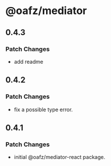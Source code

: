 # @oafz/mediator

## 0.4.3

### Patch Changes

- add readme

## 0.4.2

### Patch Changes

- fix a possible type error.

## 0.4.1

### Patch Changes

- initial @oafz/mediator-react package.
